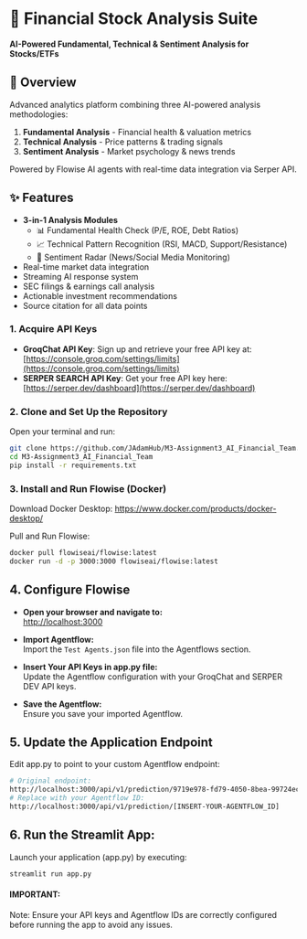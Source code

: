 # 🚀 Financial Stock Analysis Suite

**AI-Powered Fundamental, Technical & Sentiment Analysis for Stocks/ETFs**

## 📌 Overview
Advanced analytics platform combining three AI-powered analysis methodologies:
1. **Fundamental Analysis** - Financial health & valuation metrics  
2. **Technical Analysis** - Price patterns & trading signals  
3. **Sentiment Analysis** - Market psychology & news trends  

Powered by Flowise AI agents with real-time data integration via Serper API.

## ✨ Features
- **3-in-1 Analysis Modules**
  - 📊 Fundamental Health Check (P/E, ROE, Debt Ratios)
  - 📈 Technical Pattern Recognition (RSI, MACD, Support/Resistance)
  - 🧠 Sentiment Radar (News/Social Media Monitoring)
- Real-time market data integration
- Streaming AI response system
- SEC filings & earnings call analysis
- Actionable investment recommendations
- Source citation for all data points

### 1. Acquire API Keys
- **GroqChat API Key**: Sign up and retrieve your free API key at:  
  [https://console.groq.com/settings/limits](https://console.groq.com/settings/limits)
- **SERPER SEARCH API Key**: Get your free API key here:  
  [https://serper.dev/dashboard](https://serper.dev/dashboard)

### 2. Clone and Set Up the Repository
Open your terminal and run:
```bash
git clone https://github.com/JAdamHub/M3-Assignment3_AI_Financial_Team.git
cd M3-Assignment3_AI_Financial_Team
pip install -r requirements.txt
```

### 3. Install and Run Flowise (Docker)
Download Docker Desktop:
https://www.docker.com/products/docker-desktop/

Pull and Run Flowise:
```bash
docker pull flowiseai/flowise:latest
docker run -d -p 3000:3000 flowiseai/flowise:latest
```

## 4. Configure Flowise

- **Open your browser and navigate to:**  
  [http://localhost:3000](http://localhost:3000)

- **Import Agentflow:**  
  Import the `Test Agents.json` file into the Agentflows section.

- **Insert Your API Keys in app.py file:**  
  Update the Agentflow configuration with your GroqChat and SERPER DEV API keys.

- **Save the Agentflow:**  
  Ensure you save your imported Agentflow.

## 5. Update the Application Endpoint
Edit app.py to point to your custom Agentflow endpoint:
```bash
# Original endpoint:
http://localhost:3000/api/v1/prediction/9719e978-fd79-4050-8bea-99724ecdb992
# Replace with your Agentflow ID:
http://localhost:3000/api/v1/prediction/[INSERT-YOUR-AGENTFLOW_ID]
```

## 6. Run the Streamlit App:
Launch your application (app.py) by executing:
```bash
streamlit run app.py
```

#### IMPORTANT:
Note:
Ensure your API keys and Agentflow IDs are correctly configured before running the app to avoid any issues.
